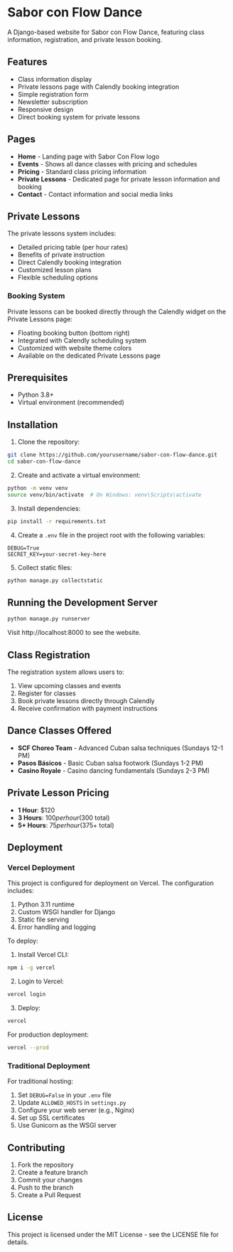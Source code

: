 # Sabor con Flow Dance

A Django-based website for Sabor con Flow Dance, featuring class information, registration, and private lesson booking.

## Features

- Class information display
- Private lessons page with Calendly booking integration
- Simple registration form
- Newsletter subscription
- Responsive design
- Direct booking system for private lessons

## Pages

- **Home** - Landing page with Sabor Con Flow logo
- **Events** - Shows all dance classes with pricing and schedules
- **Pricing** - Standard class pricing information
- **Private Lessons** - Dedicated page for private lesson information and booking
- **Contact** - Contact information and social media links

## Private Lessons

The private lessons system includes:
- Detailed pricing table (per hour rates)
- Benefits of private instruction
- Direct Calendly booking integration
- Customized lesson plans
- Flexible scheduling options

### Booking System

Private lessons can be booked directly through the Calendly widget on the Private Lessons page:
- Floating booking button (bottom right)
- Integrated with Calendly scheduling system
- Customized with website theme colors
- Available on the dedicated Private Lessons page

## Prerequisites

- Python 3.8+
- Virtual environment (recommended)

## Installation

1. Clone the repository:
```bash
git clone https://github.com/yourusername/sabor-con-flow-dance.git
cd sabor-con-flow-dance
```

2. Create and activate a virtual environment:
```bash
python -m venv venv
source venv/bin/activate  # On Windows: venv\Scripts\activate
```

3. Install dependencies:
```bash
pip install -r requirements.txt
```

4. Create a `.env` file in the project root with the following variables:
```
DEBUG=True
SECRET_KEY=your-secret-key-here
```

5. Collect static files:
```bash
python manage.py collectstatic
```

## Running the Development Server

```bash
python manage.py runserver
```

Visit http://localhost:8000 to see the website.

## Class Registration

The registration system allows users to:
1. View upcoming classes and events
2. Register for classes
3. Book private lessons directly through Calendly
4. Receive confirmation with payment instructions

## Dance Classes Offered

- **SCF Choreo Team** - Advanced Cuban salsa techniques (Sundays 12-1 PM)
- **Pasos Básicos** - Basic Cuban salsa footwork (Sundays 1-2 PM)
- **Casino Royale** - Casino dancing fundamentals (Sundays 2-3 PM)

## Private Lesson Pricing

- **1 Hour**: $120
- **3 Hours**: $100 per hour ($300 total)
- **5+ Hours**: $75 per hour ($375+ total)

## Deployment

### Vercel Deployment

This project is configured for deployment on Vercel. The configuration includes:

1. Python 3.11 runtime
2. Custom WSGI handler for Django
3. Static file serving
4. Error handling and logging

To deploy:

1. Install Vercel CLI:
```bash
npm i -g vercel
```

2. Login to Vercel:
```bash
vercel login
```

3. Deploy:
```bash
vercel
```

For production deployment:
```bash
vercel --prod
```

### Traditional Deployment

For traditional hosting:

1. Set `DEBUG=False` in your `.env` file
2. Update `ALLOWED_HOSTS` in `settings.py`
3. Configure your web server (e.g., Nginx)
4. Set up SSL certificates
5. Use Gunicorn as the WSGI server

## Contributing

1. Fork the repository
2. Create a feature branch
3. Commit your changes
4. Push to the branch
5. Create a Pull Request

## License

This project is licensed under the MIT License - see the LICENSE file for details.
